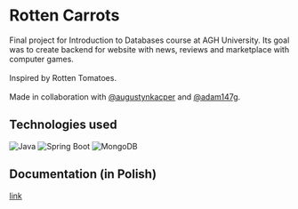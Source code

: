 # Rotten Carrots
Final project for Introduction to Databases course at AGH University. Its goal was to create backend for website with news, reviews and marketplace with computer games.
<br>
<br>
Inspired by Rotten Tomatoes.
<br>
<br>
Made in collaboration with [@augustynkacper](https://github.com/augustynkacper) and [@adam147g](https://github.com/adam147g).

## Technologies used

![Java](https://img.shields.io/badge/Java-ED8B00?style=for-the-badge&logo=openjdk&logoColor=white)
![Spring Boot](https://img.shields.io/static/v1?style=for-the-badge&message=Spring+Boot&color=6DB33F&logo=Spring+Boot&logoColor=FFFFFF&label=)
![MongoDB](https://img.shields.io/static/v1?style=for-the-badge&message=MongoDB&color=47A248&logo=MongoDB&logoColor=FFFFFF&label=)

## Documentation (in Polish)
  [link](https://github.com/Wajktor13/rotten-carrots/blob/main/doc.pdf)
